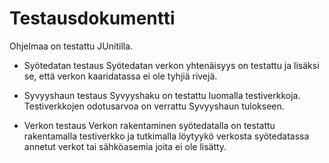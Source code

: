 # Testausdokumentti
Ohjelmaa on testattu JUnitilla.

* Syötedatan testaus
Syötedatan verkon yhtenäisyys on testattu ja lisäksi se, että verkon kaaridatassa ei ole tyhjiä rivejä.

* Syvyyshaun testaus
Syvyyshaku on testattu luomalla testiverkkoja. Testiverkkojen odotusarvoa on verrattu Syvyyshaun tulokseen.

* Verkon testaus
Verkon rakentaminen syötedatalla on testattu rakentamalla testiverkko ja tutkimalla löytyykö verkosta
syötedatassa annetut verkot tai sähköasemia joita ei ole lisätty.

